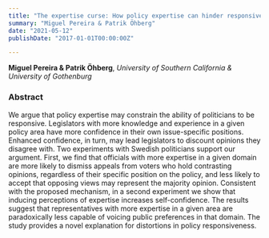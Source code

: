 ```yaml
---
title: "The expertise curse: How policy expertise can hinder responsiveness"
summary: "Miguel Pereira & Patrik Öhberg"
date: "2021-05-12"
publishDate: "2017-01-01T00:00:00Z"

---
```


**Miguel Pereira & Patrik Öhberg**, *University of Southern California & University of Gothenburg*

### Abstract

We argue that policy expertise may constrain the ability of politicians to be responsive. Legislators with more knowledge and experience in a given policy area have more confidence in their own issue-specific positions. Enhanced confidence, in turn, may lead legislators to discount opinions they disagree with. Two experiments with Swedish politicians support our argument. First, we find that officials with more expertise in a given domain are more likely to dismiss appeals from voters who hold contrasting opinions, regardless of their specific position on the policy, and less likely to accept that opposing views may represent the majority opinion. Consistent with the proposed mechanism, in a second experiment we show that inducing perceptions of expertise increases self-confidence. The results suggest that representatives with more expertise in a given area are paradoxically less capable of voicing public preferences in that domain. The study provides a novel explanation for distortions in policy responsiveness.